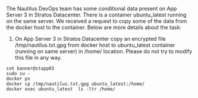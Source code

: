 The Nautilus DevOps team has some conditional data present on App Server 3 in Stratos Datacenter. There is a container ubuntu_latest running on the same server. We received a request to copy some of the data from the docker host to the container. Below are more details about the task:
1. On App Server 3 in Stratos Datacenter copy an encrypted file /tmp/nautilus.txt.gpg from docker host to ubuntu_latest container (running on same server) in /home/ location. Please do not try to modify this file in any way.

```
ssh banner@stapp03
sudo su -
docker ps
docker cp /tmp/nautilus.txt.gpg ubuntu_latest:/home/
docker exec ubuntu_latest  ls -ltr /home/
```